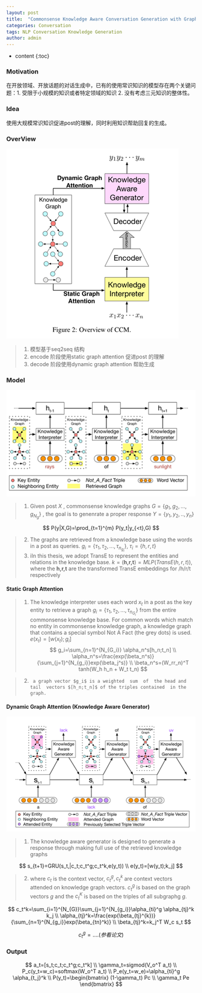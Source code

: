 ```yaml
---
layout: post
title:  "Commonsense Knowledge Aware Conversation Generation with Graph Attention"
categories: Conversation
tags: NLP Conversation Knowledge Generation
author: admin
---
```


* content
{:toc}

###  Motivation
在开放领域、开放话题的对话生成中，已有的使用常识知识的模型存在两个关键问题：1. 受限于小规模的知识或者特定领域的知识  2. 没有考虑三元知识的整体性。

### Idea
使用大规模常识知识促进post的理解，同时利用知识帮助回复的生成。
###  OverView
![ccm whole structure](../img/ccm_1.png "Commonsense Knowledge Aware Conversation Generation with Graph Attention")

> 1. 模型基于seq2seq 结构
> 2. encode 阶段使用static graph attention 促进post 的理解
> 3. decode 阶段使用dynamic graph attention 帮助生成

### Model

![ccm whole structure](../img/ccm_3.png "Commonsense Knowledge Aware Conversation Generation with Graph Attention")

> 1. Given post $X$ ,  commonsense knowledge graphs $G=\{g_1,g_2,...,g_{N_g}\}$ , the goal is to genenrate a proper response $Y=\{y_1,y_2,..,y_n\}$   

$$
P(y|X,G)=\prod_{t=1}^{m} P(y_t|y_{<t},G)
$$

> 2. The graphs are retrieved from a knowledge base using the words in a post as queries. $g_i=\{ \tau_1,\tau_2,...,\tau_{n_{g_i}}\}$, $\tau_i=\{h,r,t\}$  
> 3. iIn this thesis,  we adopt TransE to represent the entities and relations in the knowledge base. $k=(\textbf{h,r,t})=MLP(TransE(h,r,t))$, where the $\textbf{h,r,t}$ are the transformed TransE embeddings for /h/r/t respectively  

#### Static Graph Attention

> 1. The knowledge interpreter uses each word $x_t$ in a post as the key entity to retrieve a graph $g_i=\{\tau_1,\tau_2,...,\tau_{n_{G_i}}\}$ from the entire commonsense knowledge base.  For common words which match no entity  in commonsense knowledge graph, a knowledge graph that contains a special symbol Not A Fact (the grey dots) is used. $e(x_t)=[w(x_t);g_i]$  
$$
g_i=\sum_{n=1}^{N_{G_i}} \alpha_n^s[h_n;t_n] \\
\alpha_n^s=\frac{exp(\beta_n^s)}{\sum_{j=1}^{N_{g_i}}exp(\beta_j^s)} \\
   \beta_n^s=(W_rr_n)^T tanh(W_h h_n + W_t t_n)
$$

>2.      a graph vector $g_i$ is a weighted  sum  of  the head and tail  vectors $[h_n;t_n]$ of the triples contained  in the graph.  

#### Dynamic Graph Attention (Knowledge Aware Generator)

![ccm whole structure](../img/ccm_2.png "Commonsense Knowledge Aware Conversation Generation with Graph Attention")

> 1. The knowledge aware generator is designed to generate a response through making full use of the retrieved knowledge graphs  

$$
s_{t+1}=GRU(s_t,|c_t;c_t^g;c_t^k,e(y_t)) \\
e(y_t)=[w(y_t);k_j]
$$
> 2. where $c_t$ is the context vector, $c_t^g,c_t^k$ are context vectors attended on knowledge graph vectors.  $c_t^g$ is based on the graph vectors $g$ and the $c_t^K$ is based on the triples of all subgraphg $g$. 

$$
c_t^k=\sum_{i=1}^{N_{G}}\sum_{j=1}^{N_{g_i}}\alpha_{ti}^g \alpha_{tj}^k k_j \\
\alpha_{tj}^k=\frac{exp(\beta_{tj}^{k})}{\sum_{n=1}^{N_{g_i}}exp(\beta_{tn}^k)} \\
\beta_{tj}^k=k_j^T W_c s_t
$$

$$
c_t^g=....(参看论文)
$$

### Output

$$
a_t=[s_t;c_t;c_t^g;c_t^k] \\
\gamma_t=sigmod(V_o^T a_t)	\\
P_c(y_t=w_c)=softmax(W_o^T a_t) \\
P_e(y_t=w_e)=\alpha_{ti}^g \alpha_{t_j}^k \\
P(y_t)=\begin{bmatrix} 
(1-\gamma_t) Pc \\
\gamma_t Pe
\end{bmatrix}
$$

